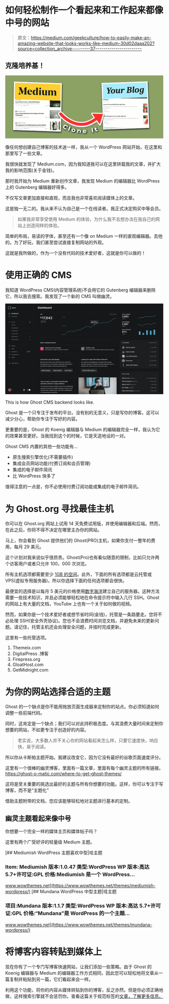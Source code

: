 # 如何轻松制作一个看起来和工作起来都像中号的网站

> 原文：<https://medium.com/geekculture/how-to-easily-make-an-amazing-website-that-looks-works-like-medium-30d02daaa202?source=collection_archive---------37----------------------->

## 克隆培养基！

![](img/a000fa078562c5673bdcf9766f4f01c2.png)

像任何想创建自己博客的技术迷一样，我从一个 WordPress 网站开始，在这里和那里写了一些文章。

我很快就发现了 Medium.com，因为我知道我可以在这里转载我的文章，并扩大我的影响范围(关于金钱)。

那时我开始为 Medium 重新创作文章，我发现 Medium 的编辑器比 WordPress 上的 Gutenberg 编辑器好得多。

不仅写文章更加直接和直观，而且我也非常喜欢阅读媒体上的文章。

这是独一无二的。我从来不认为自己是一个在线读者。我正式决定购买中等会员。

> 如果我非常享受使用 Medium 的体验，为什么我不去想办法在我自己的网站上创造同样的体验。

简单的布局，易读的字体，甚至还有一个像 on Medium 一样的直观编辑器。去他的。为了好玩，我们甚至尝试直接复制网站的外观。

这就是我所做的，作为一个没有代码的技术爱好者，这就是你可以做的！

# 使用正确的 CMS

我知道 WordPress CMS(内容管理系统)不会用它的 Gutenberg 编辑器来删除它，所以我去搜索。我发现了一个新的 CMS 叫做幽灵。

![](img/4b7eb27d8c37720a6819afe0a2d236b2.png)

This is how Ghost CMS backend looks like.

Ghost 是一个只专注于发布的平台。没有别的无意义，只是写你的博客。这可以减少分心，帮助你专注于写好的内容。

更重要的是，Ghost 的 Koenig 编辑器与 Medium 的编辑器完全一样，我认为它的效果甚至更好。当我找到这个的时候，它是天造地设的一对。

Ghost CMS 内置的其他一些功能有…

*   原生搜索引擎优化(不需要插件)
*   集成会员网站功能(付费订阅和会员管理)
*   集成的电子邮件简讯
*   比 WordPress 快多了

值得注意的一点是，你不必使用付费订阅功能或集成的电子邮件简讯。

# 为 Ghost.org 寻找最佳主机

你可以在 Ghost.org 网站上试用 14 天免费试用版，并使用编辑器和后端。然而，在此之后，你将不得不决定在哪里主办你的网站。

马上，你会看到 Ghost 提供他们的 Ghost(PRO)主机，如果你支付一整年的费用，每月 29 美元。

这个计划对我来说似乎很昂贵。Ghost(Pro)也有看似随意的限制，比如只允许两个访客用户或者只允许 100，000 次浏览。

所有主机选项都需要至少 [1GB 的空间](https://ghost.org/docs/hosting/#self-hosting)。此外，下面的所有选项都是云托管或 VPS(虚拟专用服务器)，所以你选择下面的任何选项都会很快。

最便宜的选择是以每月 5 美元的价格使用[数字海洋](https://m.do.co/c/124eb5a3732b)建立自己的服务器。这种方法需要一些技术知识，并且必须能够轻松地在命令提示符中输入几行 SSH。Ghost 的网站上有大量的文档，YouTube 上也有一个关于如何做的视频。

然而，如果你是一个技术爱好者或想节省时间(金钱)，托管是一条路要走。您将不必处理 SSH(安全外壳协议)。您也不会浪费时间浏览文档，并避免未来的更新问题。请记住，托管主机还会处理安全问题，并按时完成更新。

这里有一些托管选项。

1.  Themeix.com
2.  DigitalPress .博客
3.  Firepress.org
4.  GloatHost.com
5.  GetMidnight.com

# 为你的网站选择合适的主题

Ghost 的一个缺点是你不能用拖放页面生成器来定制你的站点。你必须知道如何调整一些前端代码。

同时，这肯定是一个缺点；我们可以对此持积极态度。与其浪费大量时间来定制你想要的网站，不如更专注于创造好的内容。

> 老实说，大多数人并不关心你的网站看起来怎么样，只要它速度快，响应快，易于阅读。

所以你从卡斯帕主题开始。我建议改变它，因为它没有最好的谷歌页面速度评分。

这里有一个很棒的幽灵博客，里面有一篇文章，里面有每个幽灵主题的所有链接。https://ghost-o-matic.com/where-to-get-ghost-themes/

这将是至关重要的挑选出最好的主题与所有你想要的功能。这样，你可以专注于写博客，而不是“主题化”

借助主题附带的文档，您应该能够轻松地对主题进行基本的定制。

## 幽灵主题看起来像中号

你想要一个完全一样的媒体主页和媒体帖子吗？

这里有两个广受好评的轻量级 Medium 主题。

[](https://www.wowthemes.net/themes/mediumish-wordpress/) [## Mediumish WordPress 主题喜欢中型|哇主题

### Item: Mediumish 版本:1.0.47 类型:WordPress WP 版本:高达 5.7+许可证:GPL 价格:Mediumish 是一个 WordPress…

www.wowthemes.net](https://www.wowthemes.net/themes/mediumish-wordpress/) [](https://www.wowthemes.net/themes/mundana-wordpress/) [## Mundana WordPress 中型主题|哇主题

### 项目:Mundana 版本:1.1.7 类型:WordPress WP 版本:高达 5.7+许可证:GPL 价格:“Mundana”是 WordPress 的一个主题…

www.wowthemes.net](https://www.wowthemes.net/themes/mundana-wordpress/) 

# 将博客内容转贴到媒体上

现在你有了一个专门写博客快速网站，让我们添加一些策略。由于 Ghost 的 Koenig 编辑器与 Medium 的编辑器工作方式相同，因此您可以轻松地将文章从一篇复制并粘贴到另一篇，它们看起来会一样。

利用这个功能，将你的内容从媒体转贴到你的博客，反之亦然。但是你必须正确地做，这样搜索引擎就不会惩罚你。查看这篇关于规范标签的[文章，了解更多信息。](/@PatrickLimitless/how-to-correctly-repost-content-from-your-blog-to-medium-using-canonical-tags-9b6d6b5c3985)